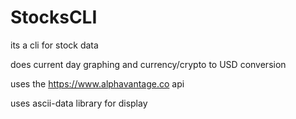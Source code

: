# StocksCLI

its a cli for stock data

does current day graphing and currency/crypto to USD conversion

uses the https://www.alphavantage.co api

uses ascii-data library for display
